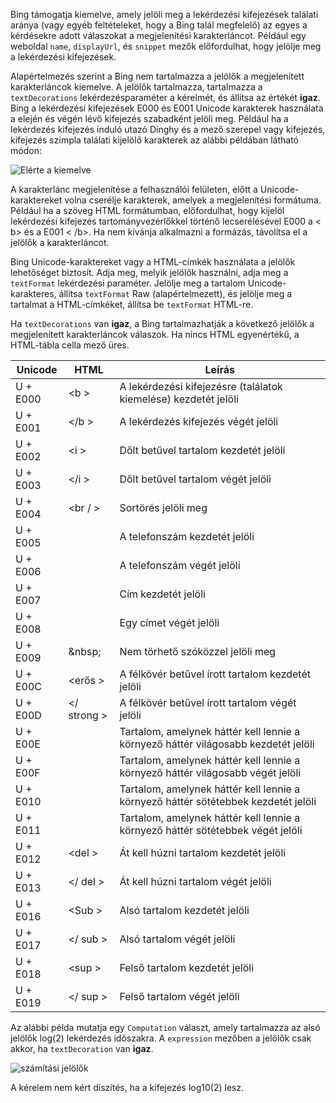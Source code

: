 Bing támogatja kiemelve, amely jelöli meg a lekérdezési kifejezések találati aránya (vagy egyéb feltételeket, hogy a Bing talál megfelelő) az egyes a kérdésekre adott válaszokat a megjelenítési karakterláncot. Például egy weboldal `name`, `displayUrl`, és `snippet` mezők előfordulhat, hogy jelölje meg a lekérdezési kifejezések.

Alapértelmezés szerint a Bing nem tartalmazza a jelölők a megjelenített karakterláncok kiemelve. A jelölők tartalmazza, tartalmazza a `textDecorations` lekérdezésparaméter a kérelmét, és állítsa az értékét **igaz**. Bing a lekérdezési kifejezések E000 és E001 Unicode karakterek használata a elején és végén lévő kifejezés szabadként jelöli meg. Például ha a lekérdezés kifejezés induló utazó Dinghy és a mező szerepel vagy kifejezés, kifejezés szimpla találati kijelölő karakterek az alábbi példában látható módon:  
  
![Elérte a kiemelve](./media/cognitive-services-bing-hit-highlighting/bing-hit-highlighting.PNG) 

A karakterlánc megjelenítése a felhasználói felületen, előtt a Unicode-karaktereket volna cserélje karakterek, amelyek a megjelenítési formátuma. Például ha a szöveg HTML formátumban, előfordulhat, hogy kijelöl lekérdezési kifejezés tartományvezérlőkkel történő lecserélésével E000 a < b\> és a E001 < /b\>. Ha nem kívánja alkalmazni a formázás, távolítsa el a jelölők a karakterláncot. 

Bing Unicode-karaktereket vagy a HTML-címkék használata a jelölők lehetőséget biztosít. Adja meg, melyik jelölők használni, adja meg a `textFormat` lekérdezési paraméter. Jelölje meg a tartalom Unicode-karakteres, állítsa `textFormat` Raw (alapértelmezett), és jelölje meg a tartalmat a HTML-címkéket, állítsa be `textFormat` HTML-re. 
  
Ha `textDecorations` van **igaz**, a Bing tartalmazhatják a következő jelölők a megjelenített karakterláncok válaszok. Ha nincs HTML egyenértékű, a HTML-tábla cella mező üres.

|Unicode|HTML|Leírás
|-|-|-
|U + E000|\<b >|A lekérdezési kifejezésre (találatok kiemelése) kezdetét jelöli
|U + E001|\</b >|A lekérdezés kifejezés végét jelöli
|U + E002|\<i >|Dőlt betűvel tartalom kezdetét jelöli 
|U + E003|\</i >|Dőlt betűvel tartalom végét jelöli
|U + E004|\<br / >|Sortörés jelöli meg
|U + E005||A telefonszám kezdetét jelöli
|U + E006||A telefonszám végét jelöli
|U + E007||Cím kezdetét jelöli
|U + E008||Egy címet végét jelöli
|U + E009|\&nbsp;|Nem törhető szóközzel jelöli meg
|U + E00C|\<erős >|A félkövér betűvel írott tartalom kezdetét jelöli
|U + E00D|\</ strong >|A félkövér betűvel írott tartalom végét jelöli
|U + E00E||Tartalom, amelynek háttér kell lennie a környező háttér világosabb kezdetét jelöli
|U + E00F||Tartalom, amelynek háttér kell lennie a környező háttér világosabb végét jelöli
|U + E010||Tartalom, amelynek háttér kell lennie a környező háttér sötétebbek kezdetét jelöli
|U + E011||Tartalom, amelynek háttér kell lennie a környező háttér sötétebbek végét jelöli
|U + E012|\<del >|Át kell húzni tartalom kezdetét jelöli
|U + E013|\</ del >|Át kell húzni tartalom végét jelöli
|U + E016|\<Sub >|Alsó tartalom kezdetét jelöli
|U + E017|\</ sub >|Alsó tartalom végét jelöli
|U + E018|\<sup >|Felső tartalom kezdetét jelöli
|U + E019|\</ sup >|Felső tartalom végét jelöli

Az alábbi példa mutatja egy `Computation` választ, amely tartalmazza az alsó jelölők log(2) lekérdezés időszakra. A `expression` mezőben a jelölők csak akkor, ha `textDecoration` van **igaz**.

![számítási jelölők](./media/cognitive-services-bing-hit-highlighting/bing-markers-computation.PNG) 

A kérelem nem kért díszítés, ha a kifejezés log10(2) lesz. 
  
